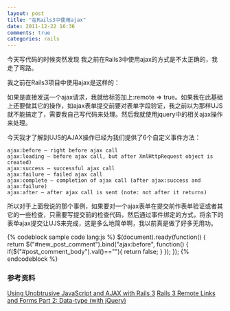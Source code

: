 ```yaml
---
layout: post
title: "在Rails3中使用ajax"
date: 2011-12-22 16:36
comments: true
categories: rails
---
```


今天写代码的时候突然发现 我之前在Rails3中使用ajax的方式是不太正确的，我走了弯路。

我之前在Rails3项目中使用ajax是这样的：

如果是直接发送一个ajax请求，我就给标签加上:remote => true。如果我在此基础上还要做其它的操作，如ajax表单提交前要对表单字段验证，我之前以为那样UJS就不能搞定了，需要我自己写代码来处理。然后我就使用jquery中的相关ajax操作来处理。

今天我才了解到UJS的AJAX操作已经为我们提供了6个自定义事件方法：

```
ajax:before – right before ajax call
ajax:loading – before ajax call, but after XmlHttpRequest object is created)
ajax:success – successful ajax call
ajax:failure – failed ajax call
ajax:complete – completion of ajax call (after ajax:success and ajax:failure)
ajax:after – after ajax call is sent (note: not after it returns)
```

所以对于上面我说的那个事例，如果要对一个ajax表单在提交前作表单验证或者其它的一些检查，只需要写提交前的检查代码，然后通过事件绑定的方式，将余下的表单ajax提交让UJS来完成，这是多么地简单啊，我以前真是做了好多无用功。

{% codeblock sample code lang:js %}
$(document).ready(function() {
  return $("#new_post_comment").bind("ajax:before", function() {
    if($("#post_comment_body").val()==""){
      return false;
    }
  });
});
{% endcodeblock %}

### 参考资料
[Using Unobtrusive JavaScript and AJAX with Rails 3](http://net.tutsplus.com/tutorials/javascript-ajax/using-unobtrusive-javascript-and-ajax-with-rails-3/)
[Rails 3 Remote Links and Forms Part 2: Data-type (with jQuery)](http://www.alfajango.com/blog/rails-3-remote-links-and-forms-data-type-with-jquery/)